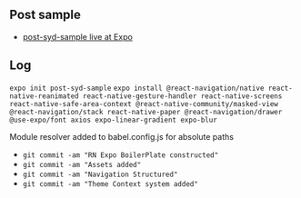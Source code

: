 ## Post sample

- [post-syd-sample live at Expo](https://expo.io/@mgunsd/post-syd-demo)

## Log

`expo init post-syd-sample`
`expo install @react-navigation/native react-native-reanimated react-native-gesture-handler react-native-screens react-native-safe-area-context @react-native-community/masked-view @react-navigation/stack react-native-paper @react-navigation/drawer @use-expo/font axios expo-linear-gradient expo-blur`

Module resolver added to babel.config.js for absolute paths

- `git commit -am "RN Expo BoilerPlate constructed"`
- `git commit -am "Assets added"`
- `git commit -am "Navigation Structured"`
- `git commit -am "Theme Context system added"`
